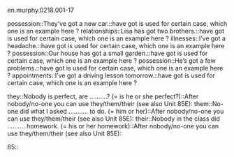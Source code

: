 en.murphy.0218.001-17



possession::They’ve got a new car.::have got is used for certain case, which one is an example here ?
relationships::Lisa has got two brothers.::have got is used for certain case, which one is an example here ?
illnesses::I’ve got a headache.::have got is used for certain case, which one is an example here ?
possession::Our house has got a small garden.::have got is used for certain case, which one is an example here ?
possession::He’s got a few problems.::have got is used for certain case, which one is an example here ?
appointments::I’ve got a driving lesson tomorrow.::have got is used for certain case, which one is an example here ?




they::Nobody is perfect, are ..........? (= is he or she perfect?)::After nobody/no-one you can use they/them/their (see also Unit 85E):
them::No-one did what I asked ........... to do. (= him or her)::After nobody/no-one you can use they/them/their (see also Unit 85E):
their::Nobody in the class did .......... homework. (= his or her homework)::After nobody/no-one you can use they/them/their (see also Unit 85E):

85::